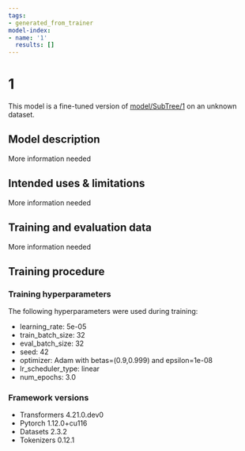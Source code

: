 ```yaml
---
tags:
- generated_from_trainer
model-index:
- name: '1'
  results: []
---
```


<!-- This model card has been generated automatically according to the information the Trainer had access to. You
should probably proofread and complete it, then remove this comment. -->

# 1

This model is a fine-tuned version of [model/SubTree/1](https://huggingface.co/model/SubTree/1) on an unknown dataset.

## Model description

More information needed

## Intended uses & limitations

More information needed

## Training and evaluation data

More information needed

## Training procedure

### Training hyperparameters

The following hyperparameters were used during training:
- learning_rate: 5e-05
- train_batch_size: 32
- eval_batch_size: 32
- seed: 42
- optimizer: Adam with betas=(0.9,0.999) and epsilon=1e-08
- lr_scheduler_type: linear
- num_epochs: 3.0

### Framework versions

- Transformers 4.21.0.dev0
- Pytorch 1.12.0+cu116
- Datasets 2.3.2
- Tokenizers 0.12.1
